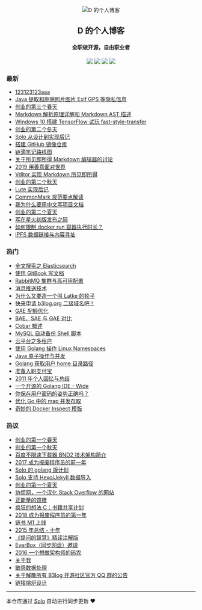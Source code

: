 <p align="center"><img alt="D 的个人博客" src="https://img.hacpai.com/avatar/1353745196354_1584267806213.jpeg?imageView2/1/w/256/h/256/interlace/0/q/100"></p><h2 align="center">
D 的个人博客
</h2>

<h4 align="center">全职做开源，自由职业者</h4>
<p align="center"><a title="D 的个人博客" target="_blank" href="https://github.com/88250/solo-blog"><img src="https://img.shields.io/github/last-commit/88250/solo-blog.svg?style=flat-square&color=FF9900"></a>
<a title="GitHub repo size in bytes" target="_blank" href="https://github.com/88250/solo-blog"><img src="https://img.shields.io/github/repo-size/88250/solo-blog.svg?style=flat-square"></a>
<a title="Solo Version" target="_blank" href="https://github.com/88250/solo/releases"><img src="https://img.shields.io/badge/solo-4.1.0-f1e05a.svg?style=flat-square&color=blueviolet"></a>
<a title="Hits" target="_blank" href="https://github.com/88250/hits"><img src="https://hits.b3log.org/88250/solo-blog.svg"></a></p>

### 最新

* [123123123aaa](https://88250.b3log.org/articles/2020/06/25/1592715083595.html)
* [Java 提取和删除照片图片 Exif GPS 等隐私信息](https://88250.b3log.org/articles/2020/06/21/1592708224683.html)
* [创业的第三个春天](https://88250.b3log.org/articles/2020/04/30/1588210663196.html)
* [Markdown 解析原理详解和 Markdown AST 描述](https://88250.b3log.org/articles/2020/04/23/1587637426085.html)
* [Windows 10 搭建 TensorFlow 试玩 fast-style-transfer](https://88250.b3log.org/articles/2020/03/15/1584270480065.html)
* [创业的第二个冬天](https://88250.b3log.org/articles/2020/02/09/1581219038316.html)
* [Solo 从设计到实现后记](https://88250.b3log.org/articles/2020/02/08/1581145208243.html)
* [搭建 GitHub 镜像仓库](https://88250.b3log.org/articles/2020/02/07/1581004860744.html)
* [链滴笔记路线图](https://88250.b3log.org/articles/2020/01/23/1579786655216.html)
* [关于所见即所得 Markdown 编辑器的讨论](https://88250.b3log.org/articles/2020/01/19/1579414663700.html)
* [2019 用善意面对世界](https://88250.b3log.org/articles/2019/12/30/1577712379212.html)
* [Vditor 实现 Markdown 所见即所得](https://88250.b3log.org/articles/2019/12/26/1577370404903.html)
* [创业的第二个秋天](https://88250.b3log.org/articles/2019/11/11/1573402018349.html)
* [Lute 实现后记](https://88250.b3log.org/articles/2019/08/29/1567062979327.html)
* [CommonMark 规范要点解读](https://88250.b3log.org/articles/2019/08/27/1566893557720.html)
* [我为什么要用中文写项目文档](https://88250.b3log.org/articles/2019/08/19/1566191673842.html)
* [创业的第二个夏天](https://88250.b3log.org/articles/2019/08/09/1565318802920.html)
* [写在星火初版发布之际](https://88250.b3log.org/articles/2019/06/04/1559578726531.html)
* [如何限制 docker run 容器执行时长？](https://88250.b3log.org/articles/2019/05/19/1558229770509.html)
* [IPFS 数据链接与内容寻址](https://88250.b3log.org/articles/2019/05/05/1557020262516.html)

### 热门

* [全文搜索之 Elasticsearch ](https://88250.b3log.org/full-text-search-elasticsearch)
* [使用 GitBook 写文档](https://88250.b3log.org/write-doc-via-gitbook)
* [RabbitMQ 集群与高可用配置](https://88250.b3log.org/rabbitmq-clustering-ha)
* [消息推送技术](https://88250.b3log.org/web-message-push)
* [为什么又要造一个叫 Latke 的轮子](https://88250.b3log.org/why-latke-exists)
* [快来申请 b3log.org 二级域名吧！](https://88250.b3log.org/apply-b3log-domain.html)
* [GAE 配额优化](https://88250.b3log.org/gae-quota-optimization)
* [BAE、SAE 与 GAE 对比](https://88250.b3log.org/bae-sae-gae)
* [Cobar 概述](https://88250.b3log.org/alibaba-cobar-survey)
* [MySQL 自动备份 Shell 脚本](https://88250.b3log.org/backup-mysql-shell)
* [云平台之多租户](https://88250.b3log.org/cloud-app-platform-multitenancy)
* [使用 Golang 操作 Linux Namespaces](https://88250.b3log.org/golang-linux-namespaces)
* [Java 原子操作与并发](https://88250.b3log.org/java-atomic-conncurrent)
* [Golang 获取用户 home 目录路径](https://88250.b3log.org/golang-get-user-home-dir)
* [准备入职支付宝](https://88250.b3log.org/articles/2011/05/03/1304392185486.html)
* [2011 年个人回忆与总结](https://88250.b3log.org/programming-life-2011.html)
* [一个开源的 Golang IDE - Wide](https://88250.b3log.org/hello-wide)
* [你保存用户密码的姿势正确吗？](https://88250.b3log.org/secure-salted-password-hashing)
* [优化 Go 中的 map 并发存取](https://88250.b3log.org/optimizing-concurrent-map-access-in-go-chinese)
* [奇妙的 Docker Inspect 模版](https://88250.b3log.org/docker-inspect-template-magic-chinese)

### 热议

* [创业的第一个春天](https://88250.b3log.org/articles/2018/04/20/1524191993505.html)
* [创业的第一个秋天](https://88250.b3log.org/articles/2018/10/29/1540781279972.html)
* [百度不限速下载器 BND2 技术架构简介](https://88250.b3log.org/articles/2018/08/26/1535277215816.html)
* [2017 成为报废程序员的前一年](https://88250.b3log.org/articles/2017/12/31/1514687638181.html)
* [Solo 的 golang 版计划](https://88250.b3log.org/articles/2017/09/11/1505113028471.html)
* [Solo 支持 Hexo/Jekyll 数据导入](https://88250.b3log.org/articles/2017/06/26/1498490209748.html)
* [创业的第一个夏天](https://88250.b3log.org/articles/2018/07/26/1532590847178.html)
* [协慌网，一个汉化 Stack Overflow 的网站](https://88250.b3log.org/articles/2018/10/03/1538577113305.html)
* [正能量的馈赠](https://88250.b3log.org/articles/2019/04/15/1555290109269.html)
* [疯狂的想法 C：书籍共享计划](https://88250.b3log.org/articles/2017/01/01/1483240295087.html)
* [2018 成为报废程序员的第一年](https://88250.b3log.org/articles/2018/12/31/1546225387284.html)
* [链书 M1 上线](https://88250.b3log.org/articles/2018/06/21/1529545076617.html)
* [2015 年总结 - 十年](https://88250.b3log.org/articles/2016/01/30/1454085278317.html)
* [《提问的智慧》精读注解版](https://88250.b3log.org/articles/2018/09/08/1536377163156.html)
* [EverBox（同步网盘）邀请](https://88250.b3log.org/everbox-invite.html)
* [2016 一个想做架构师的码农](https://88250.b3log.org/articles/2016/12/30/1483027205828.html)
* [关于我](https://88250.b3log.org/about)
* [敏感数据处理](https://88250.b3log.org/articles/2016/05/11/1462956775250.html)
* [关于解散所有 B3log 开源社区官方 QQ 群的公告](https://88250.b3log.org/articles/2018/05/17/1526517679116.html)
* [链接熔炉设计](https://88250.b3log.org/articles/2016/09/07/1473238756829.html)

---

本仓库通过 [Solo](https://github.com/88250/solo) 自动进行同步更新 ❤️ 